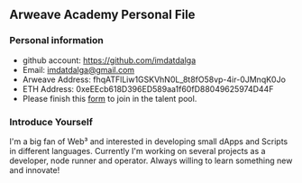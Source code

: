 ## Arweave Academy Personal File

### Personal information

- github account: https://github.com/imdatdalga
- Email: imdatdalga@gmail.com
- Arweave Address: fhqATFlLiw1GSKVhN0L_8t8fO58vp-4ir-0JMnqK0Jo
- ETH Address: 0xeEEcb618D396ED589aa1f60fD88049625974D44F
- Please finish this [form](https://docs.google.com/forms/d/e/1FAIpQLSfWA5fIIcBgmRppm3jNz5vmf9Mai_QMVil-2pO4r7YKn_Zhtw/viewform?usp=sf_link) to join in the talent pool.

### Introduce Yourself
I'm a big fan of Web³ and interested in developing small dApps and Scripts in different languages. Currently I'm working on several projects as a developer, 
node runner and operator. Always willing to learn something new and innovate!
